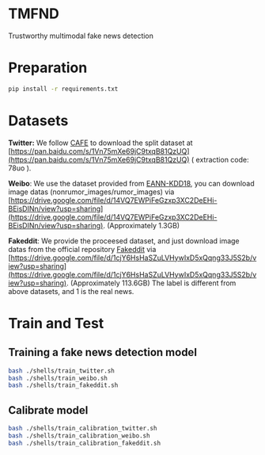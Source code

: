 # TMFND

 Trustworthy multimodal fake news detection

# Preparation

```bash
pip install -r requirements.txt
```

# Datasets

**Twitter:** We follow [CAFE](https://github.com/cyxanna/CAFE) to download the split dataset at [https://pan.baidu.com/s/1Vn75mXe69jC9txqB81QzUQ](https://pan.baidu.com/s/1Vn75mXe69jC9txqB81QzUQ) ( extraction code: 78uo ).

**Weibo**: We use the dataset provided from [EANN-KDD18](https://github.com/yaqingwang/EANN-KDD18), you can download image datas (nonrumor_images/rumor_images) via [https://drive.google.com/file/d/14VQ7EWPiFeGzxp3XC2DeEHi-BEisDINn/view?usp=sharing](https://drive.google.com/file/d/14VQ7EWPiFeGzxp3XC2DeEHi-BEisDINn/view?usp=sharing). (Approximately 1.3GB)

**Fakeddit**: We provide  the proceesed dataset, and just download image datas from the official repository [Fakeddit](https://github.com/entitize/Fakeddit) via [https://drive.google.com/file/d/1cjY6HsHaSZuLVHywIxD5xQqng33J5S2b/view?usp=sharing](https://drive.google.com/file/d/1cjY6HsHaSZuLVHywIxD5xQqng33J5S2b/view?usp=sharing). (Approximately 113.6GB) The label is different from above datasets, and 1 is the real news.

# Train and Test

## Training a fake news detection model

```bash
bash ./shells/train_twitter.sh
bash ./shells/train_weibo.sh
bash ./shells/train_fakeddit.sh
```

## Calibrate model

```bash
bash ./shells/train_calibration_twitter.sh
bash ./shells/train_calibration_weibo.sh
bash ./shells/train_calibration_fakeddit.sh
```

